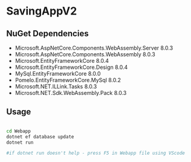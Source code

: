 # SavingAppV2

## NuGet Dependencies
- Microsoft.AspNetCore.Components.WebAssembly.Server      8.0.3
- Microsoft.AspNetCore.Components.WebAssembly             8.0.3 
- Microsoft.EntityFrameworkCore                           8.0.4  
- Microsoft.EntityFrameworkCore.Design                    8.0.4
- MySql.EntityFrameworkCore                               8.0.0
- Pomelo.EntityFrameworkCore.MySql                        8.0.2
- Microsoft.NET.ILLink.Tasks                              8.0.3
- Microsoft.NET.Sdk.WebAssembly.Pack                      8.0.3

## Usage

```bash

cd Webapp
dotnet ef database update
dotnet run

#if dotnet run doesn't help - press F5 in Webapp file using VScode
```
